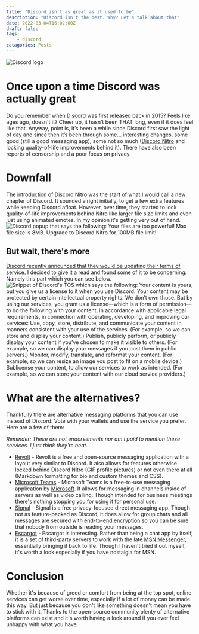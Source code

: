 ```yaml
---
title: "Discord isn't as great as it used to be"
description: "Discord isn't the best. Why? Let's talk about that"
date: 2022-03-04T16:02:00Z
draft: false
tags: 
    - discord
catagories: Posts
---
```


![Discord logo](/images/discordsucks/Discord_logo.svg.png "Imagine a place... yeah...")
# Once upon a time Discord was actually great
Do you remember when [Discord](https://discord.com) was first released back in 2015? Feels like ages ago, doesn't it? Cheer up, it hasn’t been THAT long, even if it does feel like that. Anyway, point is, it’s been a while since Discord first saw the light of day and since then it’s been through some… interesting changes, some good (still a good messaging app), some not so much ([Discord Nitro](https://discord.com/nitro) and locking quality-of-life improvements behind it). There have also been reports of censorship and a poor focus on privacy.

# Downfall
The introduction of Discord Nitro was the start of what I would call a new chapter of Discord. It sounded alright initially, to get a few extra features while keeping Discord afloat. However, over time, they started to lock quality-of-life improvements behind Nitro like larger file size limits and even just using animated emotes. In my opinion it's getting very out of hand.
![Discord popup that says the following: Your files are too powerful! Max file size is 8MB. Upgrade to Discord Nitro for 100MB file limit!](https://pbs.twimg.com/media/FEQX2rwWUAkhKjM?format=jpg&name=medium "Even uploading files more than 8MB in size requires a subscription")

## But wait, there's more
[Discord recently announced that they would be updating their terms of service.](https://discord.com/terms) I decided to give it a read and found some of it to be concerning. Namely this part which you can see below.
![Snippet of Discord's TOS which says the following: Your content is yours, but you give us a license to it when you use Discord. Your content may be protected by certain intellectual property rights. We don’t own those. But by using our services, you grant us a license—which is a form of permission—to do the following with your content, in accordance with applicable legal requirements, in connection with operating, developing, and improving our services: Use, copy, store, distribute, and communicate your content in manners consistent with your use of the services. (For example, so we can store and display your content.) Publish, publicly perform, or publicly display your content if you’ve chosen to make it visible to others. (For example, so we can display your messages if you post them in public servers.) Monitor, modify, translate, and reformat your content. (For example, so we can resize an image you post to fit on a mobile device.) Sublicense your content, to allow our services to work as intended. (For example, so we can store your content with our cloud service providers.)](https://cdn.discordapp.com/attachments/523823849490350081/947186154904625232/unknown.png "Discord can basically do whatever they want with your messages. They can also hold onto this content forever, even if you delete your account and/or messages.")

# What are the alternatives?
Thankfully there are alternative messaging platforms that you can use instead of Discord. Vote with your wallets and use the service you prefer. Here are a few of them:

*Reminder: These are not endorsements nor am I paid to mention these services. I just think they're neat.*
- [Revolt](https://revolt.chat) - Revolt is a free and open-source messaging application with a layout very similar to Discord. It also allows for features otherwise locked behind Discord Nitro (GIF profile pictures) or not even there at all (Markdown formatting for bio and custom themes and CSS).
- [Microsoft Teams](https://www.microsoft.com/en-GB/microsoft-teams/group-chat-software/) - Microsoft Teams is a free-to-use messaging application by [Microsoft](https://www.microsoft.com). It allows for messaging in channels inside of servers as well as video calling. Though intended for business meetings there's nothing stopping you for using it for personal use.
- [Signal](https://www.signal.org) - Signal is a free privacy-focused direct messaging app. Though not as feature-packed as Discord, it does allow for group chats and all messages are secured with [end-to-end encryption](https://en.wikipedia.org/wiki/End-to-end_encryption) so you can be sure that nobody from outside is reading your messages.
- [Escargot](https://escargot.chat) - Escargot is interesting. Rather than being a chat app by itself, it is a set of third-party servers to work with the late [MSN Messenger](https://en.wikipedia.org/wiki/Windows_Live_Messenger), essentially bringing it back to life. Though I haven't tried it out myself, it's worth a look especially if you have nostalgia for MSN.

# Conclusion
Whether it's because of greed or comfort from being at the top spot, online services can get worse over time, especially if a lot of money can be made this way. But just because you don't like something doesn't mean you have to stick with it. Thanks to the open-source community plenty of alternative platforms can exist and it's worth having a look around if you ever feel unhappy with what you have.
